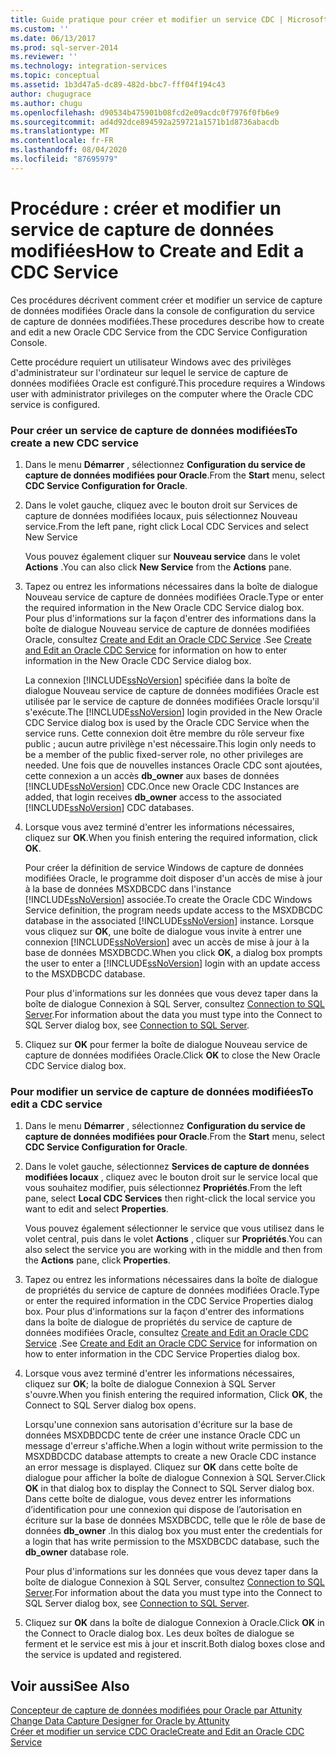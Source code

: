 ```yaml
---
title: Guide pratique pour créer et modifier un service CDC | Microsoft Docs
ms.custom: ''
ms.date: 06/13/2017
ms.prod: sql-server-2014
ms.reviewer: ''
ms.technology: integration-services
ms.topic: conceptual
ms.assetid: 1b3d47a5-dc89-482d-bbc7-fff04f194c43
author: chugugrace
ms.author: chugu
ms.openlocfilehash: d90534b475901b08fcd2e09acdc0f7976f0fb6e9
ms.sourcegitcommit: ad4d92dce894592a259721a1571b1d8736abacdb
ms.translationtype: MT
ms.contentlocale: fr-FR
ms.lasthandoff: 08/04/2020
ms.locfileid: "87695979"
---
```

# <a name="how-to-create-and-edit-a-cdc-service"></a><span data-ttu-id="c4647-102">Procédure : créer et modifier un service de capture de données modifiées</span><span class="sxs-lookup"><span data-stu-id="c4647-102">How to Create and Edit a CDC Service</span></span>
  <span data-ttu-id="c4647-103">Ces procédures décrivent comment créer et modifier un service de capture de données modifiées Oracle dans la console de configuration du service de capture de données modifiées.</span><span class="sxs-lookup"><span data-stu-id="c4647-103">These procedures describe how to create and edit a new Oracle CDC Service from the CDC Service Configuration Console.</span></span>  
  
 <span data-ttu-id="c4647-104">Cette procédure requiert un utilisateur Windows avec des privilèges d'administrateur sur l'ordinateur sur lequel le service de capture de données modifiées Oracle est configuré.</span><span class="sxs-lookup"><span data-stu-id="c4647-104">This procedure requires a Windows user with administrator privileges on the computer where the Oracle CDC service is configured.</span></span>  
  
### <a name="to-create-a-new-cdc-service"></a><span data-ttu-id="c4647-105">Pour créer un service de capture de données modifiées</span><span class="sxs-lookup"><span data-stu-id="c4647-105">To create a new CDC service</span></span>  
  
1.  <span data-ttu-id="c4647-106">Dans le menu **Démarrer** , sélectionnez **Configuration du service de capture de données modifiées pour Oracle**.</span><span class="sxs-lookup"><span data-stu-id="c4647-106">From the **Start** menu, select **CDC Service Configuration for Oracle**.</span></span>  
  
2.  <span data-ttu-id="c4647-107">Dans le volet gauche, cliquez avec le bouton droit sur Services de capture de données modifiées locaux, puis sélectionnez Nouveau service.</span><span class="sxs-lookup"><span data-stu-id="c4647-107">From the left pane, right click Local CDC Services and select New Service</span></span>  
  
     <span data-ttu-id="c4647-108">Vous pouvez également cliquer sur **Nouveau service** dans le volet **Actions** .</span><span class="sxs-lookup"><span data-stu-id="c4647-108">You can also click **New Service** from the **Actions** pane.</span></span>  
  
3.  <span data-ttu-id="c4647-109">Tapez ou entrez les informations nécessaires dans la boîte de dialogue Nouveau service de capture de données modifiées Oracle.</span><span class="sxs-lookup"><span data-stu-id="c4647-109">Type or enter the required information in the New Oracle CDC Service dialog box.</span></span> <span data-ttu-id="c4647-110">Pour plus d'informations sur la façon d'entrer des informations dans la boîte de dialogue Nouveau service de capture de données modifiées Oracle, consultez [Create and Edit an Oracle CDC Service](create-and-edit-an-oracle-cdc-service.md) .</span><span class="sxs-lookup"><span data-stu-id="c4647-110">See [Create and Edit an Oracle CDC Service](create-and-edit-an-oracle-cdc-service.md) for information on how to enter information in the New Oracle CDC Service dialog box.</span></span>  
  
     <span data-ttu-id="c4647-111">La connexion [!INCLUDE[ssNoVersion](../../includes/ssnoversion-md.md)] spécifiée dans la boîte de dialogue Nouveau service de capture de données modifiées Oracle est utilisée par le service de capture de données modifiées Oracle lorsqu'il s'exécute.</span><span class="sxs-lookup"><span data-stu-id="c4647-111">The [!INCLUDE[ssNoVersion](../../includes/ssnoversion-md.md)] login provided in the New Oracle CDC Service dialog box is used by the Oracle CDC Service when the service runs.</span></span> <span data-ttu-id="c4647-112">Cette connexion doit être membre du rôle serveur fixe public ; aucun autre privilège n'est nécessaire.</span><span class="sxs-lookup"><span data-stu-id="c4647-112">This login only needs to be a member of the public fixed-server role, no other privileges are needed.</span></span> <span data-ttu-id="c4647-113">Une fois que de nouvelles instances Oracle CDC sont ajoutées, cette connexion a un accès **db_owner** aux bases de données [!INCLUDE[ssNoVersion](../../includes/ssnoversion-md.md)] CDC.</span><span class="sxs-lookup"><span data-stu-id="c4647-113">Once new Oracle CDC Instances are added, that login receives **db_owner** access to the associated [!INCLUDE[ssNoVersion](../../includes/ssnoversion-md.md)] CDC databases.</span></span>  
  
4.  <span data-ttu-id="c4647-114">Lorsque vous avez terminé d'entrer les informations nécessaires, cliquez sur **OK**.</span><span class="sxs-lookup"><span data-stu-id="c4647-114">When you finish entering the required information, click **OK**.</span></span>  
  
     <span data-ttu-id="c4647-115">Pour créer la définition de service Windows de capture de données modifiées Oracle, le programme doit disposer d'un accès de mise à jour à la base de données MSXDBCDC dans l'instance [!INCLUDE[ssNoVersion](../../includes/ssnoversion-md.md)] associée.</span><span class="sxs-lookup"><span data-stu-id="c4647-115">To create the Oracle CDC Windows Service definition, the program needs update access to the MSXDBCDC database in the associated [!INCLUDE[ssNoVersion](../../includes/ssnoversion-md.md)] instance.</span></span> <span data-ttu-id="c4647-116">Lorsque vous cliquez sur **OK**, une boîte de dialogue vous invite à entrer une connexion [!INCLUDE[ssNoVersion](../../includes/ssnoversion-md.md)] avec un accès de mise à jour à la base de données MSXDBCDC.</span><span class="sxs-lookup"><span data-stu-id="c4647-116">When you click **OK**, a dialog box prompts the user to enter a [!INCLUDE[ssNoVersion](../../includes/ssnoversion-md.md)] login with an update access to the MSXDBCDC database.</span></span>  
  
     <span data-ttu-id="c4647-117">Pour plus d'informations sur les données que vous devez taper dans la boîte de dialogue Connexion à SQL Server, consultez [Connection to SQL Server](connection-to-sql-server.md).</span><span class="sxs-lookup"><span data-stu-id="c4647-117">For information about the data you must type into the Connect to SQL Server dialog box, see [Connection to SQL Server](connection-to-sql-server.md).</span></span>  
  
5.  <span data-ttu-id="c4647-118">Cliquez sur **OK** pour fermer la boîte de dialogue Nouveau service de capture de données modifiées Oracle.</span><span class="sxs-lookup"><span data-stu-id="c4647-118">Click **OK** to close the New Oracle CDC Service dialog box.</span></span>  
  
### <a name="to-edit-a-cdc-service"></a><span data-ttu-id="c4647-119">Pour modifier un service de capture de données modifiées</span><span class="sxs-lookup"><span data-stu-id="c4647-119">To edit a CDC service</span></span>  
  
1.  <span data-ttu-id="c4647-120">Dans le menu **Démarrer** , sélectionnez **Configuration du service de capture de données modifiées pour Oracle**.</span><span class="sxs-lookup"><span data-stu-id="c4647-120">From the **Start** menu, select **CDC Service Configuration for Oracle**.</span></span>  
  
2.  <span data-ttu-id="c4647-121">Dans le volet gauche, sélectionnez **Services de capture de données modifiées locaux** , cliquez avec le bouton droit sur le service local que vous souhaitez modifier, puis sélectionnez **Propriétés**.</span><span class="sxs-lookup"><span data-stu-id="c4647-121">From the left pane, select **Local CDC Services** then right-click the local service you want to edit and select **Properties**.</span></span>  
  
     <span data-ttu-id="c4647-122">Vous pouvez également sélectionner le service que vous utilisez dans le volet central, puis dans le volet **Actions** , cliquer sur **Propriétés**.</span><span class="sxs-lookup"><span data-stu-id="c4647-122">You can also select the service you are working with in the middle and then from the **Actions** pane, click **Properties**.</span></span>  
  
3.  <span data-ttu-id="c4647-123">Tapez ou entrez les informations nécessaires dans la boîte de dialogue de propriétés du service de capture de données modifiées Oracle.</span><span class="sxs-lookup"><span data-stu-id="c4647-123">Type or enter the required information in the CDC Service Properties dialog box.</span></span> <span data-ttu-id="c4647-124">Pour plus d'informations sur la façon d'entrer des informations dans la boîte de dialogue de propriétés du service de capture de données modifiées Oracle, consultez [Create and Edit an Oracle CDC Service](create-and-edit-an-oracle-cdc-service.md) .</span><span class="sxs-lookup"><span data-stu-id="c4647-124">See [Create and Edit an Oracle CDC Service](create-and-edit-an-oracle-cdc-service.md) for information on how to enter information in the CDC Service Properties dialog box.</span></span>  
  
4.  <span data-ttu-id="c4647-125">Lorsque vous avez terminé d'entrer les informations nécessaires, cliquez sur **OK**; la boîte de dialogue Connexion à SQL Server s'ouvre.</span><span class="sxs-lookup"><span data-stu-id="c4647-125">When you finish entering the required information, Click **OK**, the Connect to SQL Server dialog box opens.</span></span>  
  
     <span data-ttu-id="c4647-126">Lorsqu'une connexion sans autorisation d'écriture sur la base de données MSXDBDCDC tente de créer une instance Oracle CDC un message d'erreur s'affiche.</span><span class="sxs-lookup"><span data-stu-id="c4647-126">When a login without write permission to the MSXDBDCDC database attempts to create a new Oracle CDC instance an error message is displayed.</span></span> <span data-ttu-id="c4647-127">Cliquez sur **OK** dans cette boîte de dialogue pour afficher la boîte de dialogue Connexion à SQL Server.</span><span class="sxs-lookup"><span data-stu-id="c4647-127">Click **OK** in that dialog box to display the Connect to SQL Server dialog box.</span></span> <span data-ttu-id="c4647-128">Dans cette boîte de dialogue, vous devez entrer les informations d’identification pour une connexion qui dispose de l’autorisation en écriture sur la base de données MSXDBCDC, telle que le rôle de base de données **db_owner** .</span><span class="sxs-lookup"><span data-stu-id="c4647-128">In this dialog box you must enter the credentials for a login that has write permission to the MSXDBCDC database, such the **db_owner** database role.</span></span>  
  
     <span data-ttu-id="c4647-129">Pour plus d'informations sur les données que vous devez taper dans la boîte de dialogue Connexion à SQL Server, consultez [Connection to SQL Server](connection-to-sql-server.md).</span><span class="sxs-lookup"><span data-stu-id="c4647-129">For information about the data you must type into the Connect to SQL Server dialog box, see [Connection to SQL Server](connection-to-sql-server.md).</span></span>  
  
5.  <span data-ttu-id="c4647-130">Cliquez sur **OK** dans la boîte de dialogue Connexion à Oracle.</span><span class="sxs-lookup"><span data-stu-id="c4647-130">Click **OK** in the Connect to Oracle dialog box.</span></span> <span data-ttu-id="c4647-131">Les deux boîtes de dialogue se ferment et le service est mis à jour et inscrit.</span><span class="sxs-lookup"><span data-stu-id="c4647-131">Both dialog boxes close and the service is updated and registered.</span></span>  
  
## <a name="see-also"></a><span data-ttu-id="c4647-132">Voir aussi</span><span class="sxs-lookup"><span data-stu-id="c4647-132">See Also</span></span>  
 <span data-ttu-id="c4647-133">[Concepteur de capture de données modifiées pour Oracle par Attunity](change-data-capture-designer-for-oracle-by-attunity.md) </span><span class="sxs-lookup"><span data-stu-id="c4647-133">[Change Data Capture Designer for Oracle by Attunity](change-data-capture-designer-for-oracle-by-attunity.md) </span></span>  
 [<span data-ttu-id="c4647-134">Créer et modifier un service CDC Oracle</span><span class="sxs-lookup"><span data-stu-id="c4647-134">Create and Edit an Oracle CDC Service</span></span>](create-and-edit-an-oracle-cdc-service.md)  
  
  
